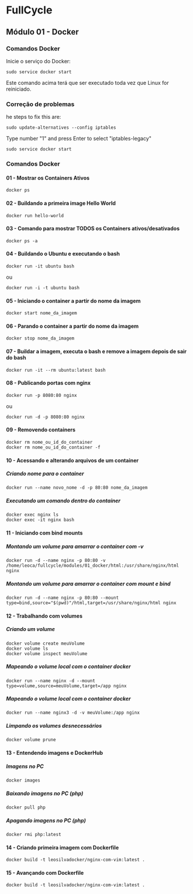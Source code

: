 # FullCycle
## Módulo 01 - Docker
### Comandos Docker

Inicie o serviço do Docker:

```
sudo service docker start
```

Este comando acima terá que ser executado toda vez que Linux for reiniciado.

### Correção de problemas 
he steps to fix this are:
```
sudo update-alternatives --config iptables
```
Type number "1" and press Enter to select "iptables-legacy"

```
sudo service docker start
```

### Comandos Docker
#### 01 - Mostrar os Containers Ativos
```
docker ps
```
#### 02 - Buildando a primeira image Hello World

```
docker run hello-world
```
#### 03 - Comando para mostrar TODOS os Containers ativos/desativados
```
docker ps -a
```
#### 04 - Buildando o Ubuntu e executando o bash
```
docker run -it ubuntu bash
```
  ou 
```
docker run -i -t ubuntu bash
```
#### 05 - Iniciando o container a partir do nome da imagem
```
docker start nome_da_imagem
```

#### 06 - Parando o container a partir do nome da imagem
```
docker stop nome_da_imagem
```

#### 07 - Buildar a imagem, executa o bash e remove a imagem depois de sair do bash
```
docker run -it --rm ubuntu:latest bash
```

#### 08 - Publicando portas com nginx
```
docker run -p 8080:80 nginx
```
  ou 
```
docker run -d -p 8080:80 nginx
```
#### 09 - Removendo containers
```
docker rm nome_ou_id_do_container
docker rm nome_ou_id_do_container -f
```

#### 10 - Acessando e alterando arquivos de um container
##### Criando nome para o container
```
docker run --name novo_nome -d -p 80:80 nome_da_imagem
```
##### Executando um comando dentro do container
```
docker exec nginx ls
docker exec -it nginx bash
```

#### 11 - Iniciando com bind mounts
##### Montando um volume para amarrar o container com -v
```
docker run -d --name nginx -p 80:80 -v /home/leoca/fullcycle/modules/01_docker/html:/usr/share/nginx/html nginx
```
##### Montando um volume para amarrar o container com mount e bind
```
docker run -d --name nginx -p 80:80 --mount type=bind,source="$(pwd)"/html,target=/usr/share/nginx/html nginx
```
#### 12 - Trabalhando com volumes
##### Criando um volume
```
docker volume create meuVolume
docker volume ls
docker volume inspect meuVolume
```
##### Mapeando o volume local com o container docker
```
docker run --name nginx -d --mount type=volume,source=meuVolume,target=/app nginx
```
##### Mapeando o volume local com o container docker
```
docker run --name nginx3 -d -v meuVolume:/app nginx
```
##### Limpando os volumes desnecessários
```
docker volume prune
```
#### 13 - Entendendo imagens e DockerHub
##### Imagens no PC
```
docker images
```
##### Baixando imagens no PC (php)
```
docker pull php
```
##### Apagando imagens no PC (php)
```
docker rmi php:latest
```
#### 14 - Criando primeira imagem com Dockerfile

```
docker build -t leosilvadocker/nginx-com-vim:latest .
```

#### 15 - Avançando com Dockerfile

```
docker build -t leosilvadocker/nginx-com-vim:latest .
```

